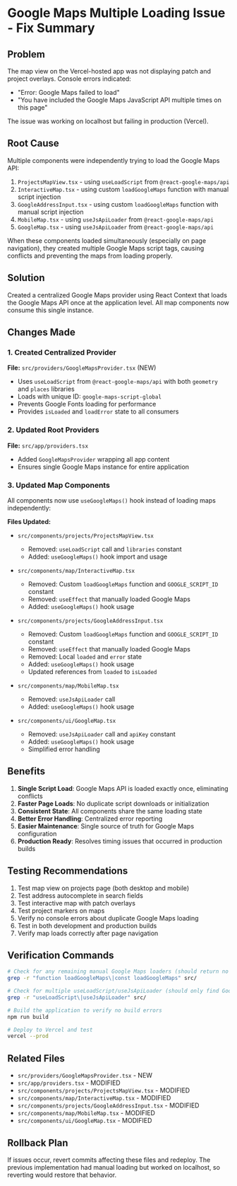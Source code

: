 # Google Maps Multiple Loading Issue - Fix Summary

## Problem
The map view on the Vercel-hosted app was not displaying patch and project overlays. Console errors indicated:
- "Error: Google Maps failed to load"
- "You have included the Google Maps JavaScript API multiple times on this page"

The issue was working on localhost but failing in production (Vercel).

## Root Cause
Multiple components were independently trying to load the Google Maps API:
1. `ProjectsMapView.tsx` - using `useLoadScript` from `@react-google-maps/api`
2. `InteractiveMap.tsx` - using custom `loadGoogleMaps` function with manual script injection
3. `GoogleAddressInput.tsx` - using custom `loadGoogleMaps` function with manual script injection
4. `MobileMap.tsx` - using `useJsApiLoader` from `@react-google-maps/api`
5. `GoogleMap.tsx` - using `useJsApiLoader` from `@react-google-maps/api`

When these components loaded simultaneously (especially on page navigation), they created multiple Google Maps script tags, causing conflicts and preventing the maps from loading properly.

## Solution
Created a centralized Google Maps provider using React Context that loads the Google Maps API once at the application level. All map components now consume this single instance.

## Changes Made

### 1. Created Centralized Provider
**File:** `src/providers/GoogleMapsProvider.tsx` (NEW)
- Uses `useLoadScript` from `@react-google-maps/api` with both `geometry` and `places` libraries
- Loads with unique ID: `google-maps-script-global`
- Prevents Google Fonts loading for performance
- Provides `isLoaded` and `loadError` state to all consumers

### 2. Updated Root Providers
**File:** `src/app/providers.tsx`
- Added `GoogleMapsProvider` wrapping all app content
- Ensures single Google Maps instance for entire application

### 3. Updated Map Components
All components now use `useGoogleMaps()` hook instead of loading maps independently:

**Files Updated:**
- `src/components/projects/ProjectsMapView.tsx`
  - Removed: `useLoadScript` call and `libraries` constant
  - Added: `useGoogleMaps()` hook import and usage

- `src/components/map/InteractiveMap.tsx`
  - Removed: Custom `loadGoogleMaps` function and `GOOGLE_SCRIPT_ID` constant
  - Removed: `useEffect` that manually loaded Google Maps
  - Added: `useGoogleMaps()` hook usage

- `src/components/projects/GoogleAddressInput.tsx`
  - Removed: Custom `loadGoogleMaps` function and `GOOGLE_SCRIPT_ID` constant
  - Removed: `useEffect` that manually loaded Google Maps
  - Removed: Local `loaded` and `error` state
  - Added: `useGoogleMaps()` hook usage
  - Updated references from `loaded` to `isLoaded`

- `src/components/map/MobileMap.tsx`
  - Removed: `useJsApiLoader` call
  - Added: `useGoogleMaps()` hook usage

- `src/components/ui/GoogleMap.tsx`
  - Removed: `useJsApiLoader` call and `apiKey` constant
  - Added: `useGoogleMaps()` hook usage
  - Simplified error handling

## Benefits

1. **Single Script Load**: Google Maps API is loaded exactly once, eliminating conflicts
2. **Faster Page Loads**: No duplicate script downloads or initialization
3. **Consistent State**: All components share the same loading state
4. **Better Error Handling**: Centralized error reporting
5. **Easier Maintenance**: Single source of truth for Google Maps configuration
6. **Production Ready**: Resolves timing issues that occurred in production builds

## Testing Recommendations

1. Test map view on projects page (both desktop and mobile)
2. Test address autocomplete in search fields
3. Test interactive map with patch overlays
4. Test project markers on maps
5. Verify no console errors about duplicate Google Maps loading
6. Test in both development and production builds
7. Verify map loads correctly after page navigation

## Verification Commands

```bash
# Check for any remaining manual Google Maps loaders (should return no results)
grep -r "function loadGoogleMaps\|const loadGoogleMaps" src/

# Check for multiple useLoadScript/useJsApiLoader (should only find GoogleMapsProvider.tsx)
grep -r "useLoadScript\|useJsApiLoader" src/

# Build the application to verify no build errors
npm run build

# Deploy to Vercel and test
vercel --prod
```

## Related Files
- `src/providers/GoogleMapsProvider.tsx` - NEW
- `src/app/providers.tsx` - MODIFIED
- `src/components/projects/ProjectsMapView.tsx` - MODIFIED
- `src/components/map/InteractiveMap.tsx` - MODIFIED
- `src/components/projects/GoogleAddressInput.tsx` - MODIFIED
- `src/components/map/MobileMap.tsx` - MODIFIED
- `src/components/ui/GoogleMap.tsx` - MODIFIED

## Rollback Plan
If issues occur, revert commits affecting these files and redeploy. The previous implementation had manual loading but worked on localhost, so reverting would restore that behavior.

